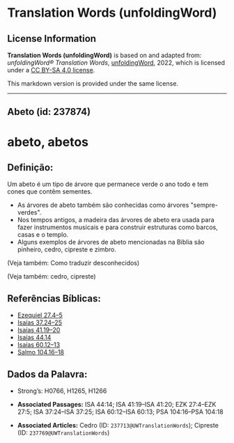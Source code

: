# Translation Words (unfoldingWord)

## License Information

**Translation Words (unfoldingWord)** is based on and adapted from: _unfoldingWord® Translation Words_, [unfoldingWord](https://unfoldingword.org/utw), 2022, which is licensed under a [CC BY-SA 4.0 license](https://creativecommons.org/licenses/by-sa/4.0/legalcode.en).

This markdown version is provided under the same license.



--------------------------------

## Abeto (id: 237874)

abeto, abetos
=============

Definição:
----------

Um abeto é um tipo de árvore que permanece verde o ano todo e tem cones que contêm sementes.

* As árvores de abeto também são conhecidas como árvores "sempre\-verdes".
* Nos tempos antigos, a madeira das árvores de abeto era usada para fazer instrumentos musicais e para construir estruturas como barcos, casas e o templo.
* Alguns exemplos de árvores de abeto mencionadas na Bíblia são pinheiro, cedro, cipreste e zimbro.

(Veja também: Como traduzir desconhecidos)

(Veja também: cedro, cipreste)

Referências Bíblicas:
---------------------

* [Ezequiel 27\.4–5](https://ref.ly/Ezek27:4-Ezek27:5)
* [Isaías 37\.24–25](https://ref.ly/Isa37:24-Isa37:25)
* [Isaías 41\.19–20](https://ref.ly/Isa41:19-Isa41:20)
* [Isaías 44\.14](https://ref.ly/Isa44:14)
* [Isaías 60\.12–13](https://ref.ly/Isa60:12-Isa60:13)
* [Salmo 104\.16–18](https://ref.ly/Ps104:16-Ps104:18)

Dados da Palavra:
-----------------

* Strong’s: H0766, H1265, H1266

* **Associated Passages:** ISA 44:14; ISA 41:19–ISA 41:20; EZK 27:4–EZK 27:5; ISA 37:24–ISA 37:25; ISA 60:12–ISA 60:13; PSA 104:16–PSA 104:18
* **Associated Articles:** Cedro (ID: `237713@UWTranslationWords`); Cipreste (ID: `237769@UWTranslationWords`)

